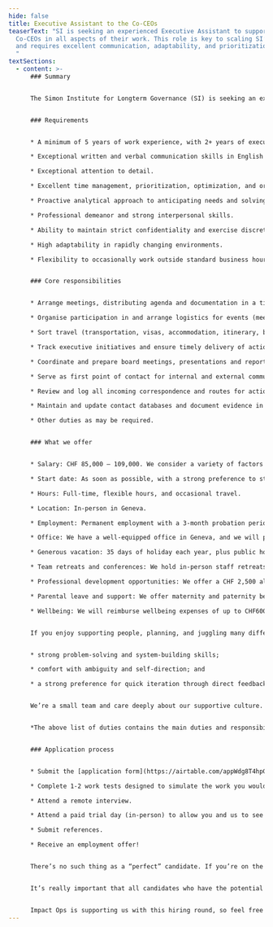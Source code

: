 ```yaml
---
hide: false
title: Executive Assistant to the Co-CEOs
teaserText: "SI is seeking an experienced Executive Assistant to support the
  Co-CEOs in all aspects of their work. This role is key to scaling SI’s impact
  and requires excellent communication, adaptability, and prioritization skills.
  "
textSections:
  - content: >-
      ### Summary


      The Simon Institute for Longterm Governance (SI) is seeking an experienced Executive Assistant to support the Co-CEOs in all aspects of their work. This role is key to scaling SI’s impact and requires excellent communication, adaptability, and prioritization skills. [](https://airtable.com/appWdg8T4hpGGr1Sn/pag1xYu2HOdHZY0W6/form)


      ### Requirements


      * A minimum of 5 years of work experience, with 2+ years of executive support experience.

      * Exceptional written and verbal communication skills in English and French.

      * Exceptional attention to detail.

      * Excellent time management, prioritization, optimization, and organizational skills.

      * Proactive analytical approach to anticipating needs and solving problems.

      * Professional demeanor and strong interpersonal skills.

      * Ability to maintain strict confidentiality and exercise discretion.

      * High adaptability in rapidly changing environments.

      * Flexibility to occasionally work outside standard business hours.


      ### Core responsibilities


      * Arrange meetings, distributing agenda and documentation in a timely manner, as well as attending meetings to organise takeaways;Organises participation in and makes logistical arrangements for events (meetings; retreats; receptions; conferences; etc.);

      * Organise participation in and arrange logistics for events (meetings; retreats; receptions; conferences; etc.);

      * Sort travel (transportation, visas, accommodation, itinerary, briefings, expense claims, follow up messages);

      * Track executive initiatives and ensure timely delivery of action items; proactively setting priorities and freeing up time; manage workflows in an efficient manner; and serve as a sounding board as needed;

      * Coordinate and prepare board meetings, presentations and reports; distributing updates; monitoring follow-up actions as required;

      * Serve as first point of contact for internal and external communication, managing inboxes, drafting emails, letters and memoranda for final approval and signature with sensitivity to urgency and cross-cultural communication;

      * Review and log all incoming correspondence and routes for action/advice to staff with a particular focus on fundraising opportunities and strategic decisions; maintaining a tracking system to ensure timely action;

      * Maintain and update contact databases and document evidence in our monitoring, evaluation and learning system;

      * Other duties as may be required.


      ### What we offer


      * Salary: CHF 85,000 – 109,000. We consider a variety of factors when formulating an offer, including but not limited to, the role and responsibilities, work experience, training, skills, expertise, and internal equity. We’re willing to review the salary range for exceptional candidates.

      * Start date: As soon as possible, with a strong preference to start in April.

      * Hours: Full-time, flexible hours, and occasional travel.

      * Location: In-person in Geneva.

      * Employment: Permanent employment with a 3-month probation period.

      * Office: We have a well-equipped office in Geneva, and we will pay for high-quality ergonomic equipment (laptop, monitors, etc.).

      * Generous vacation: 35 days of holiday each year, plus public holidays. We encourage you to use the full allowance.

      * Team retreats and conferences: We hold in-person staff retreats twice a year, to work on our strategy and build strong working relationships.

      * Professional development opportunities: We offer a CHF 2,500 allowance each year for professional development. We build in opportunities for career growth through on-the-job learning, increasing responsibility, and role progression pathways.

      * Parental leave and support: We offer maternity and paternity benefits that go beyond Swiss legal requirements: this includes up to 6 months of maternity leave, 60 days of flexible paternity leave, 100% salary coverage during leave, flexibility to work from home, unlimited breastfeeding breaks, parental PTO for childhood difficulties, and the option to work at 80% while being paid 100% in the first year after childbirth.

      * Wellbeing: We will reimburse wellbeing expenses of up to CHF600 gross per year per – this might include fitness, therapy, coaching - or anything else to support your personal wellbeing.


      If you enjoy supporting people, planning, and juggling many different tasks, we think you’d add a lot of value to our team. This role offers unique insight into SI’s structure, priorities, and decisions. The ideal candidate brings a strong alignment with our mission and culture, as well as:


      * strong problem-solving and system-building skills; 

      * comfort with ambiguity and self-direction; and 

      * a strong preference for quick iteration through direct feedback.


      We’re a small team and care deeply about our supportive culture. We strive for excellence and encourage high ambitions. We want you to succeed in your career and feel supported to grow.


      *The above list of duties contains the main duties and responsibilities for this position. However, in a small organization such as SI, staff members are expected to show flexibility in their approach to work and be willing to undertake other tasks that are reasonably allocated to them, but which may not be part of their regular list of duties. Whereas any task becomes a regular part of an employee’s responsibilities, the job description will be changed in consultation with the employee and their supervisor.*


      ### Application process


      * Submit the [application form](https://airtable.com/appWdg8T4hpGGr1Sn/pag1xYu2HOdHZY0W6/form). We expect this application form to take 30-60 minutes to fill in. Please do not spend more than an hour on it. We review candidates on a rolling basis and will close this round on March 16th.

      * Complete 1-2 work tests designed to simulate the work you would do if hired and/or evaluate certain skills important for success in the role.

      * Attend a remote interview.

      * Attend a paid trial day (in-person) to allow you and us to see what it would be like if you worked at SI. 

      * Submit references.

      * Receive an employment offer!


      There’s no such thing as a “perfect” candidate. If you’re on the fence about applying because you’re unsure whether you’re qualified, we’d encourage you to apply.


      It’s really important that all candidates who have the potential to succeed at SI are provided with an equitable experience in the application process. So, if you require adjustments to provide you with the best opportunity to succeed through our hiring process, please let us know at any stage. 


      Impact Ops is supporting us with this hiring round, so feel free to reach out with any questions at hello@impact-ops.org.
---
```

